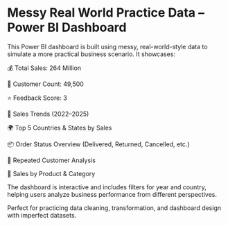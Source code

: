 #  Messy Real World Practice Data – Power BI Dashboard

This Power BI dashboard is built using messy, real-world-style data to simulate a more practical business scenario. It showcases:

💰 Total Sales: 264 Million

👥 Customer Count: 49,500

⭐ Feedback Score: 3

📆 Sales Trends (2022–2025)

🌍 Top 5 Countries & States by Sales

📦 Order Status Overview (Delivered, Returned, Cancelled, etc.)

🔁 Repeated Customer Analysis

🛒 Sales by Product & Category


The dashboard is interactive and includes filters for year and country, helping users analyze business performance from different perspectives.

Perfect for practicing data cleaning, transformation, and dashboard design with imperfect datasets.
